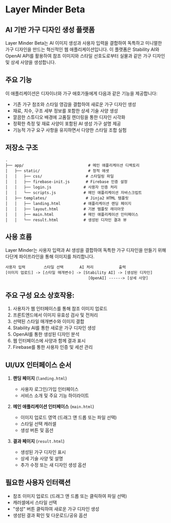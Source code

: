 # Layer Minder Beta
AI 기반 가구 디자인 생성 플랫폼
---

Layer Minder Beta는 AI 이미지 생성과 사용자 입력을 결합하여 독특하고 미니멀한 가구 디자인을 만드는 혁신적인 웹 애플리케이션입니다. 이 플랫폼은 Stability AI와 OpenAI API를 활용하여 참조 이미지와 스타일 선호도로부터 실물과 같은 가구 디자인 및 상세 사양을 생성합니다.

## 주요 기능

이 애플리케이션은 디자이너와 가구 애호가들에게 다음과 같은 기능을 제공합니다:
- 기존 가구 참조와 스타일 영감을 결합하여 새로운 가구 디자인 생성
- 재료, 치수, 구조 세부 정보를 포함한 상세 기술 사양 생성
- 깔끔한 스튜디오 배경에 고품질 렌더링을 통한 디자인 시각화
- 정확한 측정 및 재료 사양이 포함된 AI 생성 가구 설명 제공
- 기능적 가구 요구 사항을 유지하면서 다양한 스타일 조합 실험

## 저장소 구조
```
.
├── app/                            # 메인 애플리케이션 디렉토리
│   ├── static/                     # 정적 에셋
│   │   ├── css/                   # 스타일링 파일
│   │   ├── firebase-init.js       # Firebase 인증 설정
│   │   ├── login.js              # 사용자 인증 처리
│   │   └── scripts.js            # 메인 애플리케이션 자바스크립트
│   ├── templates/                 # Jinja2 HTML 템플릿
│   │   ├── landing.html          # 애플리케이션 랜딩 페이지
│   │   ├── layout.html           # 기본 템플릿 레이아웃
│   │   ├── main.html             # 메인 애플리케이션 인터페이스
│   │   └── result.html           # 생성된 디자인 결과 뷰
```

## 사용 흐름

Layer Minder는 사용자 입력과 AI 생성을 결합하여 독특한 가구 디자인을 만들기 위해 다단계 파이프라인을 통해 이미지를 처리합니다.

```
사용자 입력        스타일 선택       AI 처리           출력
[이미지 업로드] -> [스타일 매개변수] -> [Stability AI] -> [생성된 디자인]
                                    [OpenAI] ------> [상세 사양]
```

## 주요 구성 요소 상호작용:

1. 사용자가 웹 인터페이스를 통해 참조 이미지 업로드
2. 프론트엔드에서 이미지 유효성 검사 및 전처리
3. 선택된 스타일 매개변수와 이미지 결합
4. Stability AI를 통한 새로운 가구 디자인 생성
5. OpenAI를 통한 생성된 디자인 분석
6. 웹 인터페이스에 사양과 함께 결과 표시
7. Firebase를 통한 사용자 인증 및 세션 관리

## UI/UX 인터페이스 순서

1. **랜딩 페이지** (`landing.html`)
   - 사용자 로그인/가입 인터페이스
   - 서비스 소개 및 주요 기능 하이라이트

2. **메인 애플리케이션 인터페이스** (`main.html`)
   - 이미지 업로드 영역 (드래그 앤 드롭 또는 파일 선택)
   - 스타일 선택 캐러셀
   - 생성 버튼 및 옵션

3. **결과 페이지** (`result.html`)
   - 생성된 가구 디자인 표시
   - 상세 기술 사양 및 설명
   - 추가 수정 또는 새 디자인 생성 옵션

## 필요한 사용자 인터랙션

- 참조 이미지 업로드 (드래그 앤 드롭 또는 클릭하여 파일 선택)
- 캐러셀에서 스타일 선택
- "생성" 버튼 클릭하여 새로운 가구 디자인 생성
- 생성된 결과 확인 및 다운로드/공유 옵션
